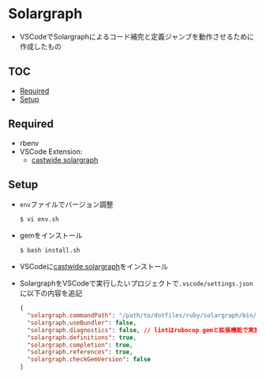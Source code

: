 # Solargraph<!-- omit in toc -->

- VSCodeでSolargraphによるコード補完と定義ジャンブを動作させるために作成したもの

## TOC<!-- omit in toc -->

- [Required](#required)
- [Setup](#setup)

## Required

- rbenv
- VSCode Extension:
  - [castwide.solargraph](https://marketplace.visualstudio.com/items?itemName=castwide.solargraph)

## Setup

- `env`ファイルでバージョン調整

  ```bash
  $ vi env.sh
  ```

- gemをインストール

  ```bash
  $ bash install.sh
  ```

- VSCodeに[castwide.solargraph](https://marketplace.visualstudio.com/items?itemName=castwide.solargraph)をインストール

- SolargraphをVSCodeで実行したいプロジェクトで`.vscode/settings.json`に以下の内容を追記

  ```json
  {
    "solargraph.commandPath": "/path/to/dotfiles/ruby/solargraph/bin/solargraph",
    "solargraph.useBundler": false,
    "solargraph.diagnostics": false, // lintはrubocop gemと拡張機能で実施するので無効化
    "solargraph.definitions": true,
    "solargraph.completion": true,
    "solargraph.references": true,
    "solargraph.checkGemVersion": false
  }
  ```
